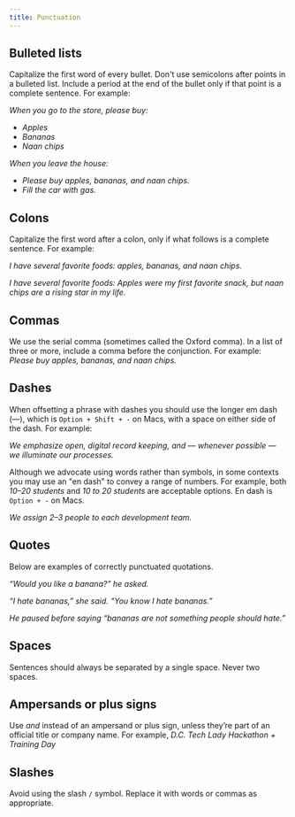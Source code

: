 ```yaml
---
title: Punctuation
---
```


## Bulleted lists

Capitalize the first word of every bullet. Don't use semicolons after points in a bulleted list. Include a period at the end of the bullet only if that point is a complete sentence. For example:

*When you go to the store, please buy:*

-   *Apples*
-   *Bananas*
-   *Naan chips*

*When you leave the house:*

-   *Please buy apples, bananas, and naan chips.*
-   *Fill the car with gas.*

## Colons

Capitalize the first word after a colon, only if what follows is a complete sentence. For example:

*I have several favorite foods: apples, bananas, and naan chips.*

*I have several favorite foods: Apples were my first favorite snack, but naan chips
are a rising star in my life.*

## Commas

We use the serial comma (sometimes called the Oxford comma). In a list of three or more, include a comma before the conjunction. For example: *Please buy apples, bananas, and naan chips.*

## Dashes

When offsetting a phrase with dashes you should use the longer em dash (—), which is `Option + Shift + -` on Macs, with a space on either side of the dash. For example:

*We emphasize open, digital record keeping, and — whenever possible — we illuminate our processes.*

Although we advocate using words rather than symbols, in some contexts you may use an "en dash" to convey a range of numbers. For example,  both *10–20 students* and *10 to 20 students* are acceptable options.  En dash is `Option + -` on Macs.

*We assign 2–3 people to each development team.*

## Quotes

Below are examples of correctly punctuated quotations.

*“Would you like a banana?” he asked.*

*“I hate bananas,” she said. “You know I hate bananas.”*

*He paused before saying “bananas are not something people should hate.”*

## Spaces

Sentences should always be separated by a single space. Never two spaces.

## Ampersands or plus signs

Use _and_ instead of an ampersand or plus sign, unless they’re part of an official title or company name. For example, *D.C. Tech Lady Hackathon + Training Day*

## Slashes

Avoid using the slash `/` symbol. Replace it with words or commas as appropriate.
